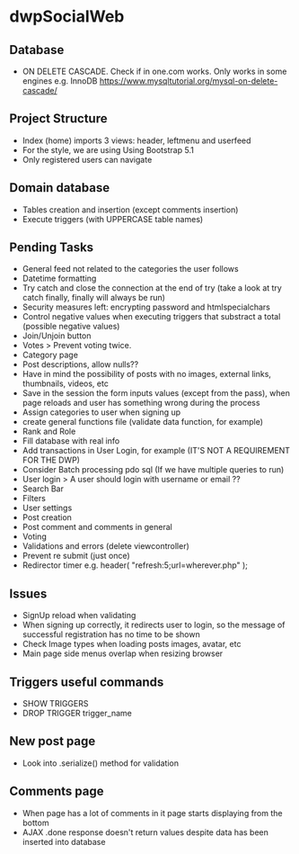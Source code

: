 # dwpSocialWeb

## Database

- ON DELETE CASCADE. Check if in one.com works. Only works in some engines e.g. InnoDB https://www.mysqltutorial.org/mysql-on-delete-cascade/

## Project Structure

- Index (home) imports 3 views: header, leftmenu and userfeed
- For the style, we are using Using Bootstrap 5.1
- Only registered users can navigate

## Domain database

- Tables creation and insertion (except comments insertion)
- Execute triggers (with UPPERCASE table names)

## Pending Tasks

- General feed not related to the categories the user follows
- Datetime formatting
- Try catch and close the connection at the end of try (take a look at try catch finally, finally will always be run)
- Security measures left: encrypting password and htmlspecialchars
- Control negative values when executing triggers that substract a total (possible negative values)
- Join/Unjoin button
- Votes > Prevent voting twice.
- Category page
- Post descriptions, allow nulls??
- Have in mind the possibility of posts with no images, external links, thumbnails, videos, etc
- Save in the session the form inputs values (except from the pass), when page reloads and user has something wrong during the process
- Assign categories to user when signing up
- create general functions file (validate data function, for example)
- Rank and Role
- Fill database with real info
- Add transactions in User Login, for example (IT'S NOT A REQUIREMENT FOR THE DWP)
- Consider Batch processing pdo sql (If we have multiple queries to run)
- User login > A user should login with username or email ??
- Search Bar
- Filters
- User settings
- Post creation
- Post comment and comments in general
- Voting
- Validations and errors (delete viewcontroller)
- Prevent re submit (just once)
- Redirector timer e.g. header( "refresh:5;url=wherever.php" );

## Issues

- SignUp reload when validating
- When signing up correctly, it redirects user to login, so the message of successful registration has no time to be shown
- Check Image types when loading posts images, avatar, etc
- Main page side menus overlap when resizing browser

## Triggers useful commands

- SHOW TRIGGERS
- DROP TRIGGER trigger_name

## New post page

- Look into .serialize() method for validation

## Comments page

- When page has a lot of comments in it page starts displaying from the bottom
- AJAX .done response doesn't return values despite data has been inserted into database
